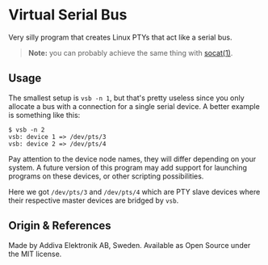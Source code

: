 Virtual Serial Bus
==================

Very silly program that creates Linux PTYs that act like a serial bus.

> **Note:** you can probably achieve the same thing with [socat(1)][].


Usage
-----

The smallest setup is `vsb -n 1`, but that's pretty useless since you
only allocate a bus with a connection for a single serial device.  A
better example is something like this:

    $ vsb -n 2
	vsb: device 1 => /dev/pts/3
	vsb: device 2 => /dev/pts/4

Pay attention to the device node names, they will differ depending on
your system.  A future version of this program may add support for
launching programs on these devices, or other scripting possibilities.

Here we got `/dev/pts/3` and `/dev/pts/4` which are PTY slave devices
where their respective master devices are bridged by `vsb`.


Origin & References
-------------------

Made by Addiva Elektronik AB, Sweden.  Available as Open Source under
the MIT license.

[socat(1)]: https://manpages.org/socat
